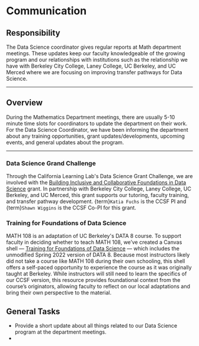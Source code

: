 # Communication

## Responsibility
The Data Science coordinator gives regular reports at Math department meetings. These updates keep our faculty knowledgeable of the growing program and our relationships with institutions such as the relationship we have with Berkeley City College, Laney College, UC Berkeley, and UC Merced where we are focusing on improving transfer pathways for Data Science.

---

## Overview
During the Mathematics Department meetings, there are usually 5-10 minute time slots for coordinators to update the department on their work. For the Data Science Coordinator, we have been informing the department about any training opportunities, grant updates/developments, upcoming events, and general updates about the program. 

---

### Data Science Grand Challenge
Through the California Learning Lab's Data Science Grant Challenge, we are involved with the [Building Inclusive and Collaborative Foundations in Data Science](https://calearninglab.org/project/building-inclusive-and-collaborative-foundations-in-data-science/) grant. In partnership with Berkeley City College, Laney College, UC Berkeley, and UC Merced, this grant supports our tutoring, faculty training, and transfer pathway development. {term}`Katia Fuchs` is the CCSF PI and {term}`Shawn Wiggins` is the CCSF Co-PI for this grant.

### Training for Foundations of Data Science
MATH 108 is an adaptation of UC Berkeley's DATA 8 course. To support faculty in deciding whether to teach MATH 108, we’ve created a Canvas shell — [Training for Foundations of Data Science](https://ccsf.instructure.com/courses/61235) — which includes the unmodified Spring 2022 version of DATA 8. Because most instructors likely did not take a course like MATH 108 during their own schooling, this shell offers a self-paced opportunity to experience the course as it was originally taught at Berkeley. While instructors will still need to learn the specifics of our CCSF version, this resource provides foundational context from the course’s originators, allowing faculty to reflect on our local adaptations and bring their own perspective to the material.

## General Tasks

- Provide a short update about all things related to our Data Science program at the department meetings.
- 